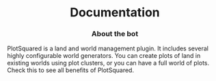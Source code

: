 <h1 align="center"> Documentation</h1>
<h3 align="center">About the bot</h3>

PlotSquared is a land and world management plugin. It includes several highly configurable world generators. You can create plots of land in existing worlds using plot clusters, or you can have a full world of plots. Check this to see all benefits of PlotSquared.
